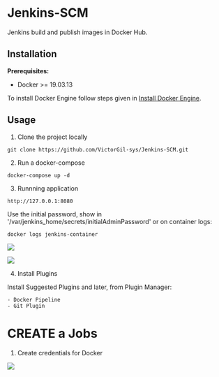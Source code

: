 # Jenkins-SCM

Jenkins build and publish images in Docker Hub.

## Installation

**Prerequisites:**
- Docker >= 19.03.13

To install Docker Engine follow steps given in [Install Docker Engine](https://docs.docker.com/engine/install/).

## Usage

1. Clone the project locally

```
git clone https://github.com/VictorGil-sys/Jenkins-SCM.git
```

2. Run a docker-compose

```
docker-compose up -d
```

3. Runnning application

```
http://127.0.0.1:8080
```

Use the initial password, show in '/var/jenkins_home/secrets/initialAdminPassword' or on container logs:

```
docker logs jenkins-container
```
![](https://github.com/VictorGil-sys/Jenkins-SCM/blob/main/images/2-Started_credentials.png)


![](https://github.com/VictorGil-sys/Jenkins-SCM/blob/main/images/1-Jenkins_started.png)

4. Install Plugins

Install Suggested Plugins and later, from Plugin Manager:
```
- Docker Pipeline
- Git Plugin
```

# CREATE a Jobs

1. Create credentials for Docker 

![](https://github.com/VictorGil-sys/Jenkins-SCM/blob/main/images/3-Credentials.png)